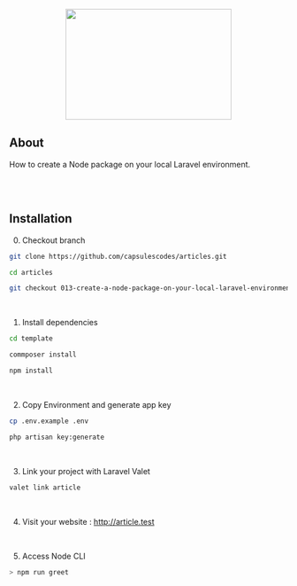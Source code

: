 <p align="center"><img src="https://raw.githubusercontent.com/capsulescodes/articles/main/art/capsules-articles-image.svg" width="300px" height="200px" /></p>


## About

How to create a Node package on your local Laravel environment.

<br>
<br>

## Installation

0. Checkout branch

```bash
git clone https://github.com/capsulescodes/articles.git

cd articles

git checkout 013-create-a-node-package-on-your-local-laravel-environment
```

<br>

1. Install dependencies

```bash
cd template

commposer install

npm install
```

<br>

2. Copy Environment and generate app key

```bash
cp .env.example .env

php artisan key:generate
```

<br>

3. Link your project with Laravel Valet

```bash
valet link article
```

<br>

4. Visit your website : http://article.test

<br>

5. Access Node CLI

```bash
> npm run greet
```
